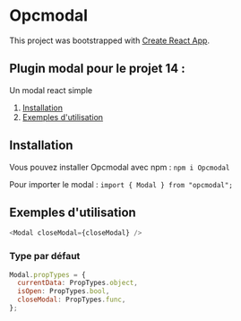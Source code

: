 # Opcmodal

This project was bootstrapped with [Create React App](https://github.com/facebook/create-react-app).

## Plugin modal pour le projet 14 :

Un modal react simple

1. [Installation](#Installation)
2. [Exemples d'utilisation](#Example)

## Installation

Vous pouvez installer Opcmodal avec npm :
`npm i Opcmodal`

Pour importer le modal :
`import { Modal } from "opcmodal";`

<div id='Example'>

## Exemples d'utilisation

```js
<Modal closeModal={closeModal} />
```

### Type par défaut

```js
Modal.propTypes = {
  currentData: PropTypes.object,
  isOpen: PropTypes.bool,
  closeModal: PropTypes.func,
};
```
